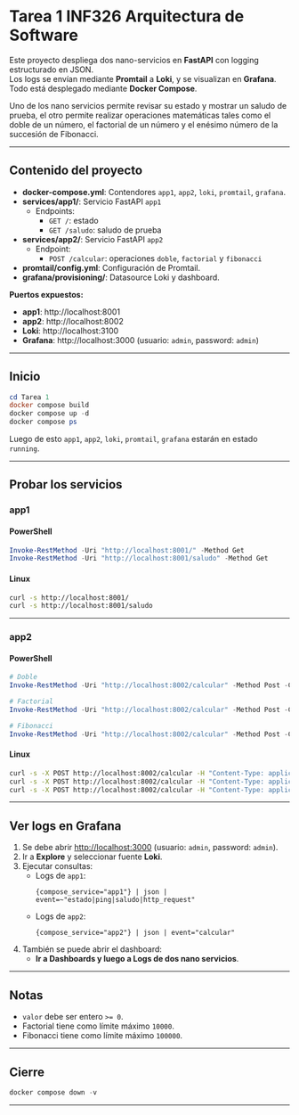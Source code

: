 # Tarea 1 INF326 Arquitectura de Software

Este proyecto despliega dos nano-servicios en **FastAPI** con logging estructurado en JSON.  
Los logs se envían mediante **Promtail** a **Loki**, y se visualizan en **Grafana**.  
Todo está desplegado mediante **Docker Compose**.

Uno de los nano servicios permite revisar su estado y mostrar un saludo de prueba, el otro permite realizar operaciones matemáticas tales como el doble de un número, el factorial de un número y el enésimo número de la succesión de Fibonacci.

---

## Contenido del proyecto
- **docker-compose.yml**: Contendores `app1`, `app2`, `loki`, `promtail`, `grafana`.
- **services/app1/**: Servicio FastAPI `app1`
  - Endpoints:
    - `GET /`: estado
    - `GET /saludo`: saludo de prueba
- **services/app2/**: Servicio FastAPI `app2`
  - Endpoint:
    - `POST /calcular`: operaciones `doble`, `factorial` y `fibonacci`
- **promtail/config.yml**: Configuración de Promtail.
- **grafana/provisioning/**: Datasource Loki y dashboard.

**Puertos expuestos:**
- **app1**: http://localhost:8001
- **app2**: http://localhost:8002
- **Loki**: http://localhost:3100
- **Grafana**: http://localhost:3000 (usuario: `admin`, password: `admin`)

---

## Inicio
```powershell
cd Tarea 1
docker compose build
docker compose up -d
docker compose ps
```

Luego de esto `app1`, `app2`, `loki`, `promtail`, `grafana` estarán en estado `running`.

---

## Probar los servicios

### app1

#### PowerShell
```powershell
Invoke-RestMethod -Uri "http://localhost:8001/" -Method Get
Invoke-RestMethod -Uri "http://localhost:8001/saludo" -Method Get
```

#### Linux
```bash
curl -s http://localhost:8001/
curl -s http://localhost:8001/saludo
```

---

### app2

#### PowerShell
```powershell
# Doble
Invoke-RestMethod -Uri "http://localhost:8002/calcular" -Method Post -ContentType "application/json" -Body '{"operacion":"doble","valor":21}'

# Factorial
Invoke-RestMethod -Uri "http://localhost:8002/calcular" -Method Post -ContentType "application/json" -Body '{"operacion":"factorial","valor":6}'

# Fibonacci
Invoke-RestMethod -Uri "http://localhost:8002/calcular" -Method Post -ContentType "application/json" -Body '{"operacion":"fibonacci","valor":12}'
```

#### Linux
```bash
curl -s -X POST http://localhost:8002/calcular -H "Content-Type: application/json" -d '{"operacion":"doble","valor":21}'
curl -s -X POST http://localhost:8002/calcular -H "Content-Type: application/json" -d '{"operacion":"factorial","valor":6}'
curl -s -X POST http://localhost:8002/calcular -H "Content-Type: application/json" -d '{"operacion":"fibonacci","valor":12}'
```

---

## Ver logs en Grafana
1. Se debe abrir [http://localhost:3000](http://localhost:3000) (usuario: `admin`, password: `admin`).
2. Ir a **Explore** y seleccionar fuente **Loki**.
3. Ejecutar consultas:
   - Logs de `app1`:  
     ```
     {compose_service="app1"} | json | event=~"estado|ping|saludo|http_request"
     ```
   - Logs de `app2`:  
     ```
     {compose_service="app2"} | json | event="calcular"
     ```
4. También se puede abrir el dashboard:  
   - **Ir a Dashboards y luego a Logs de dos nano servicios**.

---

## Notas
- `valor` debe ser entero `>= 0`.
- Factorial tiene como límite máximo `10000`.
- Fibonacci tiene como límite máximo `100000`.

---

## Cierre
```powershell
docker compose down -v
```

---
